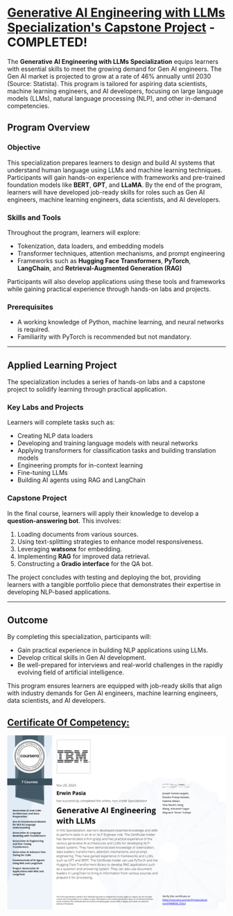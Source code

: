 # [Generative AI Engineering with LLMs Specialization's Capstone Project](https://www.coursera.org/account/accomplishments/specialization/Q9WBXKL7Z4LF) - COMPLETED!

The **Generative AI Engineering with LLMs Specialization** equips learners with essential skills to meet the growing demand for Gen AI engineers. The Gen AI market is projected to grow at a rate of 46% annually until 2030 (Source: Statista). This program is tailored for aspiring data scientists, machine learning engineers, and AI developers, focusing on large language models (LLMs), natural language processing (NLP), and other in-demand competencies.

## Program Overview

### Objective
This specialization prepares learners to design and build AI systems that understand human language using LLMs and machine learning techniques. Participants will gain hands-on experience with frameworks and pre-trained foundation models like **BERT**, **GPT**, and **LLaMA**. By the end of the program, learners will have developed job-ready skills for roles such as Gen AI engineers, machine learning engineers, data scientists, and AI developers.

### Skills and Tools
Throughout the program, learners will explore:
- Tokenization, data loaders, and embedding models
- Transformer techniques, attention mechanisms, and prompt engineering
- Frameworks such as **Hugging Face Transformers**, **PyTorch**, **LangChain**, and **Retrieval-Augmented Generation (RAG)**

Participants will also develop applications using these tools and frameworks while gaining practical experience through hands-on labs and projects.

### Prerequisites
- A working knowledge of Python, machine learning, and neural networks is required.
- Familiarity with PyTorch is recommended but not mandatory.

---

## Applied Learning Project

The specialization includes a series of hands-on labs and a capstone project to solidify learning through practical application.

### Key Labs and Projects
Learners will complete tasks such as:
- Creating NLP data loaders
- Developing and training language models with neural networks
- Applying transformers for classification tasks and building translation models
- Engineering prompts for in-context learning
- Fine-tuning LLMs
- Building AI agents using RAG and LangChain

### Capstone Project
In the final course, learners will apply their knowledge to develop a **question-answering bot**. This involves:
1. Loading documents from various sources.
2. Using text-splitting strategies to enhance model responsiveness.
3. Leveraging **watsonx** for embedding.
4. Implementing **RAG** for improved data retrieval.
5. Constructing a **Gradio interface** for the QA bot.

The project concludes with testing and deploying the bot, providing learners with a tangible portfolio piece that demonstrates their expertise in developing NLP-based applications.

---

## Outcome

By completing this specialization, participants will:
- Gain practical experience in building NLP applications using LLMs.
- Develop critical skills in Gen AI development.
- Be well-prepared for interviews and real-world challenges in the rapidly evolving field of artificial intelligence.

This program ensures learners are equipped with job-ready skills that align with industry demands for Gen AI engineers, machine learning engineers, data scientists, and AI developers.

## [Certificate Of Competency:](https://www.coursera.org/account/accomplishments/specialization/Q9WBXKL7Z4LF)

<p style="text-align:center">
    <a href="https://www.coursera.org/account/accomplishments/specialization/Q9WBXKL7Z4LF" target="_blank">
    <img src="images/IBM_GAILLMS_SC.png" alt="IBM Data Science Professional Certificate"  />
    </a>
</p>
